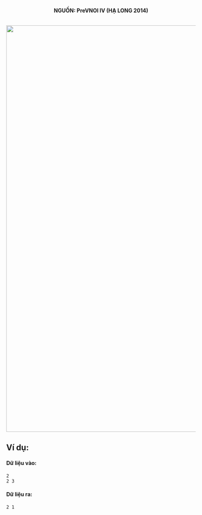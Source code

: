 **<center>NGUỒN: PreVNOI IV (HẠ LONG 2014)</center>**
<br>

<img src="/images/problems/1059/P.svg" width=1080px>

## Ví dụ:
#### Dữ liệu vào:
```
2
2 3
```

#### Dữ liệu ra:
```
2 1
```
